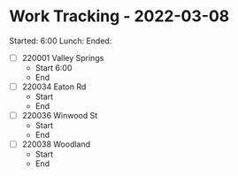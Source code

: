 # Work Tracking - 2022-03-08
Started: 6:00
Lunch:
Ended:
- [ ] 220001 Valley Springs
	- Start 6:00
	- End
- [ ] 220034 Eaton Rd
	- Start
	- End
- [ ] 220036 Winwood St
	- Start
	- End
- [ ] 220038 Woodland
	- Start
	- End
